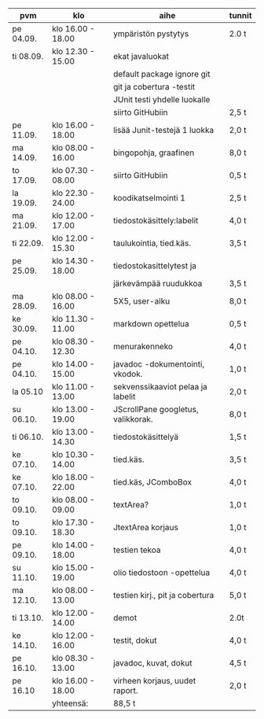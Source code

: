 pvm|klo|aihe|tunnit
----|------------------|-----------------------------------|-----
pe 04.09.| klo 16.00 - 18.00| 	ympäristön pystytys 		|2.0 t
ti 08.09.| klo 12.30 - 15.00|	ekat javaluokat|  
|||				default package ignore git|
|||				git ja cobertura -testit|
|||				JUnit testi yhdelle luokalle|
|||				siirto GitHubiin		|2,5 t	
pe 11.09.| klo 16.00 - 18.00|     lisää Junit-testejä 1 luokka	|2,0 t
ma 14.09.| klo 08.00 - 16.00|     bingopohja, graafinen         |8,0 t
to 17.09.| klo 07.30 - 08.00| 	siirto GitHubiin 		|0,5 t
la 19.09.| klo 22.30 - 24.00|     koodikatselmointi 1 		|2,5 t
ma 21.09.| klo 12.00 - 17.00|     tiedostokäsittely:labelit	|4,0 t 
ti 22.09.| klo 12.00 - 15.30|     taulukointia, tied.käs.       |3,5 t
pe 25.09.| klo 14.30 - 18.00|     tiedostokasittelytest ja |
|||				järkevämpää ruudukkoa		|3,5 t
ma 28.09.| klo 08.00 - 16.00|     5X5, user-alku		|8,0 t 
ke 30.09.| klo 11.30 - 11.00| markdown opettelua                |0,5 t
pe 04.10.| klo 08.30 - 12.30| menurakenneko                | 4,0 t
pe 04.10.| klo 14.00 - 15.00| javadoc -dokumentointi, vkodok.|1,0 t
la 05.10 | klo 11.00 - 13.00| sekvenssikaaviot pelaa ja labelit | 2,0 t
su 06.10.| klo 13.00 - 19.00| JScrollPane googletus, valikkorak.| 8,0 t
ti 06.10.| klo 13.00 - 14.30| tiedostokäsittelyä | 1,5 t
ke 07.10.| klo 10.30 - 14.00| tied.käs. | 3,5 t
ke 07.10.| klo 18.00 - 22.00| tied.käs, JComboBox | 4,0 t
to 09.10.| klo 08.00 - 09.00| textArea? | 1,0 t
to 09.10.| klo 17.30 - 18.30| JtextArea korjaus | 1,0 t
pe 09.10.| klo 14.00 - 18.00| testien tekoa | 4,0 t 
su 11.10.| klo 15.00 - 19.00| olio tiedostoon -opettelua | 4,0 t
ma 12.10.| klo 08.00 - 13.00| testien kirj., pit ja cobertura | 5,0 t
ti 13.10.| klo 12.00 - 14.00| demot | 2.0t
ke 14.10.| klo 12.00 - 16.00| testit, dokut | 4,0 t
pe 16.10.| klo 08.30 - 13.00| javadoc, kuvat, dokut | 4,5 t
pe 16.10 | klo 16.00 - 18.00| virheen korjaus, uudet raport.| 2,0 t
|| yhteensä:| 88,5 t

